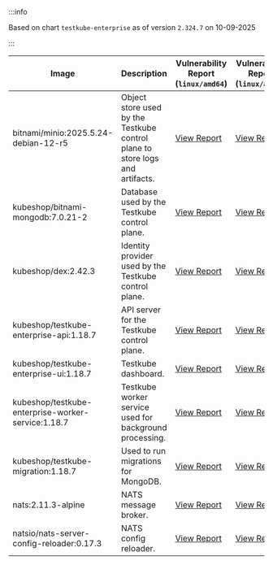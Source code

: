 :::info

Based on chart `testkube-enterprise` as of version `2.324.7` on 10-09-2025

:::

| Image | Description | Vulnerability Report (`linux/amd64`) | Vulnerability Report (`linux/arm64`) | Docker Image |
|-------|-------------|----------------------------------------|----------------------------------------|--------------|
| bitnami/minio:2025.5.24-debian-12-r5 | Object store used by the Testkube control plane to store logs and artifacts. | [View Report](./minio-2025.5.24-debian-12-r5_linux_amd64.md) | [View Report](./minio-2025.5.24-debian-12-r5_linux_arm64.md) | [View Image](https://hub.docker.com/layers/bitnami/minio/2025.5.24-debian-12-r5/images/sha256-b3d51900e846b92f7503ca6be07d2e8c56ebb6a13a60bc71b8777c716c074bcf?context=explore) |
| kubeshop/bitnami-mongodb:7.0.21-2 | Database used by the Testkube control plane. | [View Report](./bitnami-mongodb-7.0.21-2_linux_amd64.md) | [View Report](./bitnami-mongodb-7.0.21-2_linux_arm64.md) | [View Image](https://hub.docker.com/layers/kubeshop/bitnami-mongodb/7.0.21-2/images/sha256-c347474e6488832564a6ce3d1870056f52aa4e7123bb85ce391a60c0b4ecdf18?context=explore) |
| kubeshop/dex:2.42.3 | Identity provider used by the Testkube control plane. | [View Report](./dex-2.42.3_linux_amd64.md) | [View Report](./dex-2.42.3_linux_arm64.md) | [View Image](https://hub.docker.com/layers/kubeshop/dex/2.42.3/images/sha256-db03bd0a7b5d26c4c36034f227f3b16c1d3bdadf3bd56eb23f2ca9c442716cb6?context=explore) |
| kubeshop/testkube-enterprise-api:1.18.7 | API server for the Testkube control plane. | [View Report](./testkube-enterprise-api-1.18.7_linux_amd64.md) | [View Report](./testkube-enterprise-api-1.18.7_linux_arm64.md) | [View Image](https://hub.docker.com/layers/kubeshop/testkube-enterprise-api/1.18.7/images/sha256-b74837299abda83c72f01a0cc3bb6e7b4e1fd5a2bada0bf14f0a52da4f0f1358?context=explore) |
| kubeshop/testkube-enterprise-ui:1.18.7 | Testkube dashboard. | [View Report](./testkube-enterprise-ui-1.18.7_linux_amd64.md) | [View Report](./testkube-enterprise-ui-1.18.7_linux_arm64.md) | [View Image](https://hub.docker.com/layers/kubeshop/testkube-enterprise-ui/1.18.7/images/sha256-28c03fb52b35c965aa95fc42e0c4d6d70c84f45fb5e69c7c2ae364401e616ed9?context=explore) |
| kubeshop/testkube-enterprise-worker-service:1.18.7 | Testkube worker service used for background processing. | [View Report](./testkube-enterprise-worker-service-1.18.7_linux_amd64.md) | [View Report](./testkube-enterprise-worker-service-1.18.7_linux_arm64.md) | [View Image](https://hub.docker.com/layers/kubeshop/testkube-enterprise-worker-service/1.18.7/images/sha256-511ff6e1b3a7129243fe0e13876d8675a884a5875afddca9d7ddb9729f92719d?context=explore) |
| kubeshop/testkube-migration:1.18.7 | Used to run migrations for MongoDB. | [View Report](./testkube-migration-1.18.7_linux_amd64.md) | [View Report](./testkube-migration-1.18.7_linux_arm64.md) | [View Image](https://hub.docker.com/layers/kubeshop/testkube-migration/1.18.7/images/sha256-5f2a430b7f9349d93f955b46ac7aa15b8a06032d437fc85b143b911127535aa6?context=explore) |
| nats:2.11.3-alpine | NATS message broker. | [View Report](./nats-2.11.3-alpine_linux_amd64.md) | [View Report](./nats-2.11.3-alpine_linux_arm64.md) | [View Image](https://hub.docker.com/layers/library/nats/2.11.3-alpine/images/sha256-f6be324fcee27f2a91178d74f77bb4ba3e5a9d2e72ba7d6871f45d14aadca40a?context=explore) |
| natsio/nats-server-config-reloader:0.17.3 | NATS config reloader. | [View Report](./nats-server-config-reloader-0.17.3_linux_amd64.md) | [View Report](./nats-server-config-reloader-0.17.3_linux_arm64.md) | [View Image](https://hub.docker.com/layers/natsio/nats-server-config-reloader/0.17.3/images/sha256-6798c689cca8a98f34e57db124abe46c81edf9bfb02d54ad85da60d0e41ef592?context=explore) |
